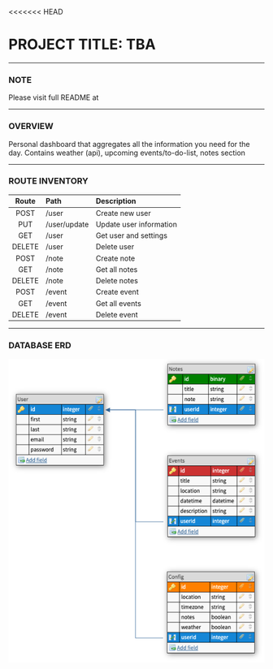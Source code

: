 <<<<<<< HEAD
# PROJECT TITLE: TBA

---

### NOTE
<p>Please visit full README at <https://github.com/wonaval/p3-frontend></p>

---

### OVERVIEW
<p>Personal dashboard that aggregates all the information you need for the day. Contains weather (api), upcoming events/to-do-list, notes section</p>

---

### ROUTE INVENTORY

| Route | Path | Description |
| :---: | :--- | :--- |
| POST | /user | Create new user |
| PUT | /user/update | Update user information |
| GET | /user | Get user and settings |
| DELETE | /user | Delete user |
| POST | /note | Create note |
| GET | /note | Get all notes |
| DELETE | /note | Delete notes |
| POST | /event | Create event |
| GET | /event | Get all events |
| DELETE | /event | Delete event |

---

### DATABASE ERD
![ERD](https://github.com/wonaval/p3-frontend/blob/main/assets/P3-ERD.png)
